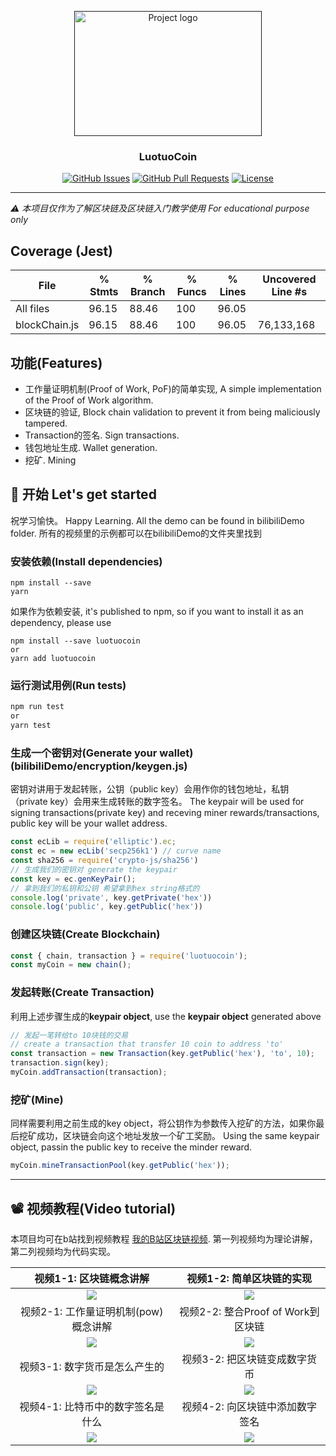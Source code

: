 <p align="center">
  <a href="" rel="noopener">
 <img width=300 height=200 src="https://www.investcyprus.org.cy/rails/active_storage/representations/eyJfcmFpbHMiOnsibWVzc2FnZSI6IkJBaHBBZVE9IiwiZXhwIjpudWxsLCJwdXIiOiJibG9iX2lkIn19--63169204734fc4159cf3c27c2c87146c82ad5b31/eyJfcmFpbHMiOnsibWVzc2FnZSI6IkJBaDdCam9MY21WemFYcGxTU0lNTmpRd2VEUTRNQVk2QmtWVSIsImV4cCI6bnVsbCwicHVyIjoidmFyaWF0aW9uIn19--4521a24c165de33d1b452a4a2b25f793dc0ec8ca/blockchain.jpg" alt="Project logo"></a>
</p>

<h3 align="center">LuotuoCoin</h3>

<div align="center">

  [![GitHub Issues](https://img.shields.io/github/issues/ycraaron/LuotuoCoin.svg)](https://github.com/ycraaron/LuotuoCoin/issues)
  [![GitHub Pull Requests](https://img.shields.io/github/issues-pr/ycraaron/LuotuoCoin.svg)](https://github.com/ycraaron/LuotuoCoin/pulls)
  [![License](https://img.shields.io/badge/license-MIT-blue.svg)](/LICENSE)

</div>

---

*⚠️ 本项目仅作为了解区块链及区块链入门教学使用 For educational purpose only*

## Coverage (Jest)
File           | % Stmts | % Branch | % Funcs | % Lines | Uncovered Line #s 
---------------|---------|----------|---------|---------|-------------------
All files      |   96.15 |    88.46 |     100 |   96.05 |                   
 blockChain.js |   96.15 |    88.46 |     100 |   96.05 | 76,133,168        

## 功能(Features)

* 工作量证明机制(Proof of Work, PoF)的简单实现, A simple implementation of the Proof of Work algorithm.
* 区块链的验证, Block chain validation to prevent it from being maliciously tampered.
* Transaction的签名. Sign transactions.
* 钱包地址生成. Wallet generation.
* 挖矿. Mining

## 🦊 开始 Let's get started <a name = "getting_started"></a>
祝学习愉快。
Happy Learning.
All the demo can be found in bilibiliDemo folder. 所有的视频里的示例都可以在bilibiliDemo的文件夹里找到

### 安装依赖(Install dependencies)
```
npm install --save
yarn
```
如果作为依赖安装, it's published to npm, so if you want to install it as an dependency, please use
```
npm install --save luotuocoin
or
yarn add luotuocoin
```

### 运行测试用例(Run tests)
```cmd
npm run test
or
yarn test
```

### 生成一个密钥对(Generate your wallet)(bilibiliDemo/encryption/keygen.js)
密钥对讲用于发起转账，公钥（public key）会用作你的钱包地址，私钥（private key）会用来生成转账的数字签名。
The keypair will be used for signing transactions(private key) and receving miner rewards/transactions, public key will be your wallet address.
```js
const ecLib = require('elliptic').ec;
const ec = new ecLib('secp256k1') // curve name
const sha256 = require('crypto-js/sha256')
// 生成我们的密钥对 generate the keypair
const key = ec.genKeyPair();
// 拿到我们的私钥和公钥 希望拿到hex string格式的
console.log('private', key.getPrivate('hex'))
console.log('public', key.getPublic('hex'))
```

### 创建区块链(Create Blockchain)

```js
const { chain, transaction } = require('luotuocoin');
const myCoin = new chain();
```

### 发起转账(Create Transaction)
利用上述步骤生成的**keypair object**, use the **keypair object** generated above
```js
// 发起一笔转给to 10块钱的交易
// create a transaction that transfer 10 coin to address 'to'
const transaction = new Transaction(key.getPublic('hex'), 'to', 10);
transaction.sign(key);
myCoin.addTransaction(transaction);
```

### 挖矿(Mine)
同样需要利用之前生成的key object，将公钥作为参数传入挖矿的方法，如果你最后挖矿成功，区块链会向这个地址发放一个矿工奖励。
Using the same keypair object, passin the public key to receive the minder reward.
```js
myCoin.mineTransactionPool(key.getPublic('hex'));
```

---
## 📽 视频教程(Video tutorial)
本项目均可在b站找到视频教程 [我的B站区块链视频](https://space.bilibili.com/43276908/video?keyword=%E5%8C%BA%E5%9D%97%E9%93%BE). 第一列视频均为理论讲解，第二列视频均为代码实现。

| 视频1-1: 区块链概念讲解 | 视频1-2: 简单区块链的实现 |
:-------------------------:|:-------------------------:
[![](https://i1.hdslb.com/bfs/archive/45e93b8158da8a8e9cac011d3b3b96898ba32d4e.jpg@380w_240h_100Q_1c.webp)](https://www.bilibili.com/video/av75077145) | [![](https://i2.hdslb.com/bfs/archive/923220116b7587df8d995e27b2db096fd3c2984a.jpg@380w_240h_100Q_1c.webp)](https://www.bilibili.com/video/av78391502)
| 视频2-1: 工作量证明机制(pow)概念讲解 | 视频2-2: 整合Proof of Work到区块链 |
[![](https://i2.hdslb.com/bfs/archive/ba4a0629d07ccc986e00f0a02e38382fc3d7790b.jpg@380w_240h_100Q_1c.webp)](https://www.bilibili.com/video/av75755443) | [![](https://i2.hdslb.com/bfs/archive/e23df57e813a458c347edbc06df66157e30d931a.jpg@380w_240h_100Q_1c.webp)](https://www.bilibili.com/video/av80091680)
| 视频3-1: 数字货币是怎么产生的 | 视频3-2: 把区块链变成数字货币 |
[![](https://i2.hdslb.com/bfs/archive/e2810bd35fd43d5e6285703a9ac92893ab67cb5c.jpg@380w_240h_100Q_1c.webp)](https://www.bilibili.com/video/av87698079) | [![](https://i0.hdslb.com/bfs/archive/b74ad2337cfd2042bc8bf3c8d8f9cf8f2972b897.jpg@380w_240h_100Q_1c.webp)](https://www.bilibili.com/video/av88477333)
| 视频4-1: 比特币中的数字签名是什么 | 视频4-2: 向区块链中添加数字签名 |
[![](https://i2.hdslb.com/bfs/archive/90c6b534c8334136f0f21407861d1e3faaf86cb4.jpg_320x200.jpg)](https://www.bilibili.com/video/av97462177/) | [![](https://i0.hdslb.com/bfs/archive/114e8bc5d21bced334a4d0662544a6c9974d4903.jpg_320x200.jpg?version=7e13c48b1154f692dbb30016db96c21e)](https://www.bilibili.com/video/av98365204/)
